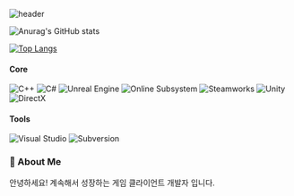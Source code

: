 ![header](https://capsule-render.vercel.app/api?type=waving&height=200&text=Genie&fontAlign=50&desc=Client%20Developer%20and%20more&descAlign=50&descAlignY=70&section=/*&sectionAlign=10&extraSection=*/&extraSectionAlign=90&transparent=00FF00)

![Anurag's GitHub stats](https://github-readme-stats.vercel.app/api?username=Geniedevice&show_icons=true&bg_color=00000000)

[![Top Langs](https://github-readme-stats.vercel.app/api/top-langs/?username=Geniedevice)](https://github.com/anuraghazra/github-readme-stats)

#### Core
![C++](https://img.shields.io/badge/C%2B%2B-00599C?style=for-the-badge&logo=cplusplus&logoColor=white) 
![C#](https://img.shields.io/badge/C%23-512BD4?style=for-the-badge&logo=c-sharp&logoColor=white)
![Unreal Engine](https://img.shields.io/badge/Unreal%20Engine-313131?style=for-the-badge&logo=unrealengine&logoColor=white) 
![Online Subsystem](https://img.shields.io/badge/Online%20Subsystem-313131?style=for-the-badge&logo=unrealengine&logoColor=white)
![Steamworks](https://img.shields.io/badge/Steamworks-000000?style=for-the-badge&logo=steam&logoColor=white)
![Unity](https://img.shields.io/badge/Unity-000000?style=for-the-badge&logo=unity&logoColor=white) 
![DirectX](https://img.shields.io/badge/DirectX-0078D7?style=for-the-badge&logo=microsoft&logoColor=white)



#### Tools
![Visual Studio](https://img.shields.io/badge/Visual%20Studio-5C2D91?style=for-the-badge&logo=visualstudio&logoColor=white)
![Subversion](https://img.shields.io/badge/Subversion-809CC9?style=for-the-badge&logo=subversion&logoColor=white)

### 💬 About Me
안녕하세요! 계속해서 성장하는 게임 클라이언트 개발자 입니다.
